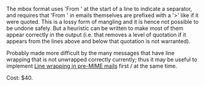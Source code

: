 The mbox format uses 'From ' at the start of a line to indicate a
separator, and requires that 'From ' in emails themselves are prefixed
with a '>' like if it were quoted. This is a lossy form of mangling
and it is hence not possible to be undone safely. But a heuristic can
be written to make most of them appear correctly in the output
(i.e. that removes a level of quotation if it appears from the lines
above and below that quotation is not warranted).

Probably made more difficult by the many messages that have line
wrapping that is not unwrapped correctly currently; thus it may be
useful to implement [Line wrapping in pre-MIME
mails](//Line_wrapping_in_pre-MIME_mails.md) first / at the same time.

Cost: $40.
